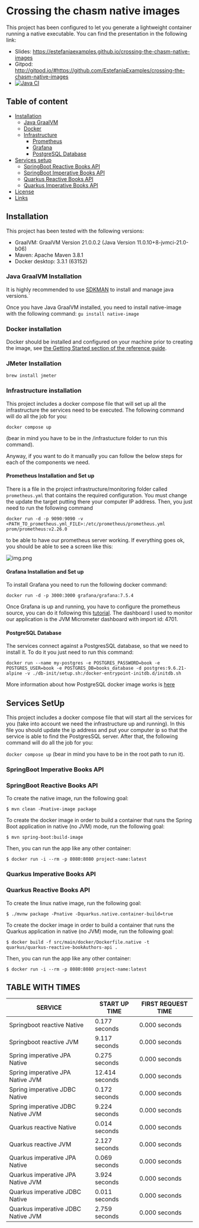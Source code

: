 # Crossing the chasm native images

This project has been configured to let you generate a lightweight container running a native executable.
You can find the presentation in the following link: 

- Slides: https://estefaniaexamples.github.io/crossing-the-chasm-native-images
- Gitpod: http://gitpod.io/#https://github.com/EstefaniaExamples/crossing-the-chasm-native-images
- [![Java CI](https://github.com/EstefaniaExamples/crossing-the-chasm-native-images/actions/workflows/build.yml/badge.svg)](https://github.com/EstefaniaExamples/crossing-the-chasm-native-images/actions/workflows/build.yml)

## Table of content

- [Installation](#installation)
    - [Java GraalVM](#java-graalvm-installation)
    - [Docker](#docker-installation)
    - [Infrastructure](#install-all-infra)
        - [Prometheus](#prometheus-installation-and-set-up)
        - [Grafana](#grafana-installation-and-set-up)
        - [PostgreSQL Database](#postgresql-database)
- [Services setup](#services-setup)
    - [SpringBoot Reactive Books API](#springboot-reactive-books-api)
    - [SpringBoot Imperative Books API](#springboot-imperative-books-api)
    - [Quarkus Reactive Books API](#quarkus-reactive-books-api)
    - [Quarkus Imperative Books API](#quarkus-imperative-books-api)
- [License](#license)
- [Links](#links)


## Installation

This project has been tested with the following versions:

- GraalVM: GraalVM Version 21.0.0.2 (Java Version 11.0.10+8-jvmci-21.0-b06)
- Maven: Apache Maven 3.8.1 
- Docker desktop: 3.3.1 (63152)

### Java GraalVM Installation
It is highly recommended to use [SDKMAN](https://sdkman.io/install) to install and manage java versions.`

Once you have Java GraalVM installed, you need to install native-image with the following command: ``` gu install native-image ```


### Docker installation
Docker should be installed and configured on your machine prior to creating the image, see [the Getting Started section of the reference guide](https://docs.spring.io/spring-native/docs/0.9.1-SNAPSHOT/reference/htmlsingle/#getting-started-buildpacks).

### JMeter Installation

```
brew install jmeter
```

### Infrastructure installation

This project includes a docker compose file that will set up all the infrastructure the services need to be executed. The following command will do all the job for you: 

``` 
docker compose up 
```  
(bear in mind you have to be in the /infrastucture folder to run this command).

Anyway, if you want to do it manually you can follow the below steps for each of the components we need. 

#### Prometheus Installation and Set up

There is a file in the project infrastructure/monitoring folder called ``` prometheus.yml ``` that contains the required configuration.
You must change the update the target putting there your computer IP address. Then, you just need to run the following command

``` docker run -d -p 9090:9090 -v <PATH_TO_prometheus.yml_FILE>:/etc/prometheus/prometheus.yml prom/prometheus:v2.26.0 ``` 

to be able to have our prometheus server working. If everything goes ok, you should be able to see a screen like  this:

![img.png](prometheus-targets-img.png)

#### Grafana Installation and Set up
To install Grafana you need to run the following docker command: 

``` docker run -d -p 3000:3000 grafana/grafana:7.5.4 ```

Once Grafana is up and running, you have to configure the prometheus source, you can do it following this [tutorial](https://ordina-jworks.github.io/monitoring/2020/11/16/monitoring-spring-prometheus-grafana.html).
The dashboard I used to monitor our application is the JVM Micrometer dashboard with import id: 4701.


#### PostgreSQL Database
The services connect against a PostgresSQL database, so that we need to install it. To do it you just need to run this command:

``` docker run --name my-postgres -e POSTGRES_PASSWORD=book -e POSTGRES_USER=book -e POSTGRES_DB=books_database -d postgres:9.6.21-alpine -v ./db-init/setup.sh:/docker-entrypoint-initdb.d/initdb.sh ```

More information about how PostgreSQL docker image works is [here](https://hub.docker.com/_/postgres?tab=description)


## Services SetUp

This project includes a docker compose file that will start all the services for you (take into account we need the infrastructure up and running). 
In this file you should update the ip address and put your computer ip so that the service is able to find the PostgresSQL server. After that, 
the following command will do all the job for you: 

``` docker compose up ```  (bear in mind you have to be in the root path to run it).

### SpringBoot Imperative Books API

### SpringBoot Reactive Books API

To create the native image, run the following goal:
```
$ mvn clean -Pnative-image package
```

To create the docker image in order to build a container that runs the Spring Boot application in native (no JVM) mode, run the following goal:

```
$ mvn spring-boot:build-image
```

Then, you can run the app like any other container:

```
$ docker run -i --rm -p 8080:8080 project-name:latest
```


### Quarkus Imperative Books API

### Quarkus Reactive Books API

To create the linux native image, run the following goal:
```
$ ./mvnw package -Pnative -Dquarkus.native.container-build=true
```

To create the docker image in order to build a container that runs the Quarkus application in native (no JVM) mode, run the following goal:

```
$ docker build -f src/main/docker/Dockerfile.native -t quarkus/quarkus-reactive-bookAuthors-api .
```

Then, you can run the app like any other container:

```
$ docker run -i --rm -p 8080:8080 project-name:latest
```



## TABLE WITH TIMES

|   SERVICE                             |  START UP TIME    |  FIRST REQUEST TIME
|---------------------------------------|-------------------|-----------------------|
|   Springboot reactive Native          |   0.177 seconds   |   0.000 seconds       |
|   Springboot reactive JVM             |   9.117 seconds   |   0.000 seconds       |
|   Spring imperative JPA Native        |   0.275 seconds   |   0.000 seconds       |
|   Spring imperative JPA Native JVM    |   12.414 seconds  |   0.000 seconds       |
|   Spring imperative JDBC Native       |   0.172 seconds   |   0.000 seconds       |
|   Spring imperative JDBC Native JVM   |   9.224 seconds   |   0.000 seconds       |
|   Quarkus reactive Native             |   0.014 seconds   |   0.000 seconds       |
|   Quarkus reactive JVM                |   2.127 seconds   |   0.000 seconds       |
|   Quarkus imperative JPA Native       |   0.069 seconds   |   0.000 seconds       |
|   Quarkus imperative JPA Native JVM   |   3.924 seconds   |   0.000 seconds       |
|   Quarkus imperative JDBC Native      |   0.011 seconds   |   0.000 seconds       |
|   Quarkus imperative JDBC Native JVM  |   2.759 seconds   |   0.000 seconds       |